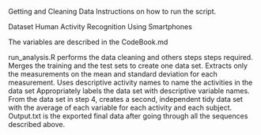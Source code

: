 Getting and Cleaning Data 
Instructions on how to run the script.

Dataset
Human Activity Recognition Using Smartphones

The variables are described in the CodeBook.md

run_analysis.R performs the data cleaning and others steps steps required.
Merges the training and the test sets to create one data set.
Extracts only the measurements on the mean and standard deviation for each measurement.
Uses descriptive activity names to name the activities in the data set
Appropriately labels the data set with descriptive variable names.
From the data set in step 4, creates a second, independent tidy data set with the average of each variable for each activity and each subject.
Output.txt is the exported final data after going through all the sequences described above.
